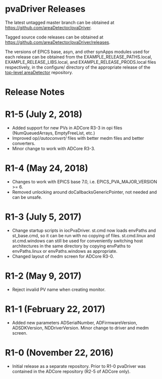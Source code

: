 pvaDriver Releases
==================

The latest untagged master branch can be obtained at
https://github.com/areaDetector/pvaDriver.

Tagged source code releases can be obtained at 
https://github.com/areaDetector/pvaDriver/releases.

The versions of EPICS base, asyn, and other synApps modules used for each release can be obtained from 
the EXAMPLE_RELEASE_PATHS.local, EXAMPLE_RELEASE_LIBS.local, and EXAMPLE_RELEASE_PRODS.local
files respectively, in the configure/ directory of the appropriate release of the 
[top-level areaDetector](https://github.com/areaDetector/areaDetector) repository.


Release Notes
=============

R1-5 (July 2, 2018)
====================
* Added support for new PVs in ADCore R3-3 in opi files (NumQueuedArrays, EmptyFreeList, etc.)
* Improved op/*/autoconvert/* files with better medm files and better converters.
* Minor change to work with ADCore R3-3.


R1-4 (May 24, 2018)
====================
* Changes to work with EPICS base 7.0, i.e. EPICS_PVA_MAJOR_VERSION >= 6.
* Removed unlocking around doCallbacksGenericPointer, not needed and can be unsafe.


R1-3 (July 5, 2017)
====================
* Change startup scripts in iocPvaDriver.  st.cmd now loads envPaths and st_base.cmd, so it can be
  run with no copying of files.  st.cmd.linux and st.cmd.windows can still be used for conveniently
  switching host architectures in the same directory by copying envPaths to envPaths.linux or envPaths.windows
  as appropriate.
* Changed layout of medm screen for ADCore R3-0.


R1-2 (May 9, 2017)
====================
* Reject invalid PV name when creating monitor.


R1-1 (February 22, 2017)
====================
* Added new parameters ADSerialNumber, ADFirmwareVersion, ADSDKVersion, NDDriverVersion. 
  Minor change to driver and medm screen.


R1-0 (November 22, 2016)
========================
* Initial release as a separate repository.  Prior to R1-0 pvaDriver was contained in the ADCore
repository (R2-5 of ADCore only).

